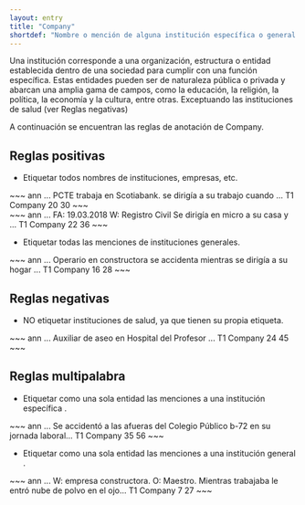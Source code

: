 ```yaml
---
layout: entry
title: "Company"
shortdef: "Nombre o mención de alguna institución específica o general."
---
```


Una institución corresponde a una organización, estructura o entidad establecida dentro de una sociedad para cumplir con una función específica. Estas entidades pueden ser de naturaleza pública o privada y abarcan una amplia gama de campos, como la educación, la religión, la política, la economía y la cultura, entre otras. Exceptuando las instituciones de salud (ver Reglas negativas)

A continuación se encuentran las reglas de anotación de Company.

## Reglas positivas

* Etiquetar todos nombres de instituciones, empresas, etc.

<div class="annotation-correct" markdown="1">
~~~ ann
... PCTE trabaja en Scotiabank. se dirigía a su trabajo cuando ...
T1 Company 20 30 
~~~
</div>

<div class="annotation-correct" markdown="1">
~~~ ann
... FA: 19.03.2018 W: Registro Civil Se dirigía en micro a su casa y  ...
T1 Company 22 36 
~~~
</div>

* Etiquetar todas las menciones de instituciones generales.

<div class="annotation-correct" markdown="1">
~~~ ann
... Operario en constructora se accidenta mientras se dirigía a su hogar ...
T1 Company 16 28 
~~~
</div>

<!---
Esto debería ir en otra categoría dentro de finding llamada Factores de riesgo
* Etiquetar dentro de esta categoría las frases que describen hábitos de consumo.

<div class="annotation-correct" markdown="1">
~~~ ann
Consumo de alcohol: +, conusmo de cigarro: - ....
T1 Clinical_Finding 11 21 
T2 Clinical_Finding 34 44 
~~~
</div>
-->

## Reglas negativas

* NO etiquetar instituciones de salud, ya que tienen su propia etiqueta.

<div class="annotation-incorrect" markdown="1">
~~~ ann
... Auxiliar de aseo en Hospital del Profesor ...
T1 Company 24 45 
~~~
</div>

## Reglas multipalabra

* Etiquetar como una sola entidad las menciones a una institución específica .

<div class="annotation-correct" markdown="1">
~~~ ann
... Se accidentó a las afueras del Colegio Público b-72 en su jornada laboral...
T1 Company 35 56 
~~~
</div>

* Etiquetar como una sola entidad las menciones a una institución general .

<div class="annotation-correct" markdown="1">
~~~ ann
... W: empresa constructora. O: Maestro. Mientras trabajaba le entró nube de polvo en el ojo...
T1 Company 7 27 
~~~
</div>
